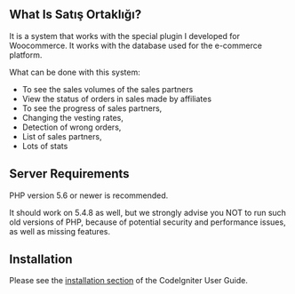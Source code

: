 <h2>What Is Satış Ortaklığı?</h2>
<p>
It is a system that works with the special plugin I developed for Woocommerce. It works with the database used for the e-commerce platform. </p>
<p>What can be done with this system:</p>
<ul>
<li>To see the sales volumes of the sales partners</li>
<li>View the status of orders in sales made by affiliates</li>
<li>To see the progress of sales partners,</li>
<li>Changing the vesting rates,</li>
<li>Detection of wrong orders,</li>
<li>List of sales partners,</li>
<li>Lots of stats</li>
</ul>


<h2>Server Requirements</h2>
<p>PHP version 5.6 or newer is recommended.
</p>

<p>
It should work on 5.4.8 as well, but we strongly advise you NOT to run such old versions of PHP, because of potential security and performance issues, as well as missing features.
</p>

<h2>Installation</h2>
<p>Please see the <a href="https://codeigniter.com/userguide3/installation/index.html">installation section</a> of the CodeIgniter User Guide.</p>
